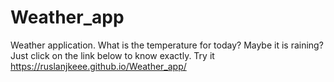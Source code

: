 # Weather_app
Weather application. What is the temperature for today? Maybe it is raining? Just click on the link below to know exactly.
Try it https://ruslanjkeee.github.io/Weather_app/
